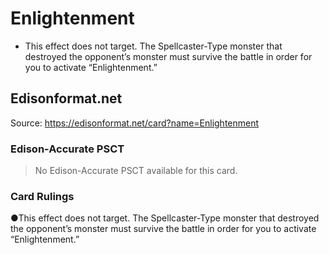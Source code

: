 # Enlightenment

*   This effect does not target. The Spellcaster-Type monster that destroyed the opponent’s monster must survive the battle in order for you to activate “Enlightenment.”

## Edisonformat.net

Source: https://edisonformat.net/card?name=Enlightenment

### Edison-Accurate PSCT

> No Edison-Accurate PSCT available for this card.

### Card Rulings

●This effect does not target. The Spellcaster-Type monster that destroyed the opponent’s monster must survive the battle in order for you to activate “Enlightenment.”
            